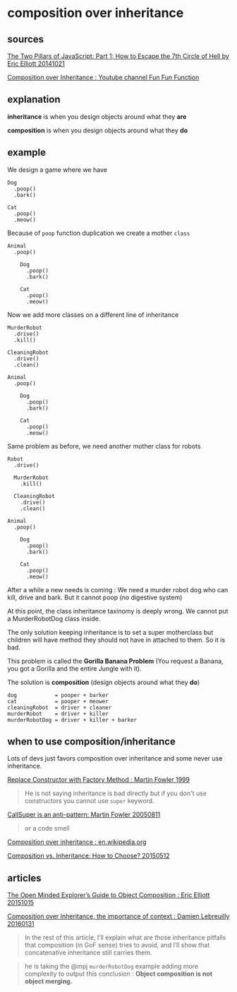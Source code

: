 # composition over inheritance

## sources

[The Two Pillars of JavaScript: Part 1: How to Escape the 7th Circle of Hell by Eric Elliott 20141021](https://medium.com/javascript-scene/the-two-pillars-of-javascript-ee6f3281e7f3)

[Composition over Inheritance : Youtube channel Fun Fun Function](https://www.youtube.com/watch?v=wfMtDGfHWpA)

## explanation

**inheritance** is when you design objects around what they **are**

**composition** is when you design objects around what they **do**

## example

We design a game where we have

```
Dog
  .poop()
  .bark()
  
Cat
  .poop()
  .meow()
```

Because of `poop` function duplication we create a mother `class`

```
Animal
  .poop()

    Dog
      .poop()
      .bark()
  
    Cat
      .poop()
      .meow()
```

Now we add more classes on a different line of inheritance

```
MurderRobot
  .drive()
  .kill()

CleaningRobot
  .drive()
  .clean()

Animal
  .poop()

    Dog
      .poop()
      .bark()
  
    Cat
      .poop()
      .meow()
```

Same problem as before, we need another mother class for robots

```
Robot
  .drive()
  
  MurderRobot
    .kill()

  CleaningRobot
    .drive()
    .clean()

Animal
  .poop()

    Dog
      .poop()
      .bark()
  
    Cat
      .poop()
      .meow()
```

After a while a new needs is coming : We need a murder robot dog who can kill, drive and bark. 
But it cannot poop (no digestive system)

At this point, the class inheritance taxinomy is deeply wrong. We cannot put a MurderRobotDog class inside.

The only solution keeping inheritance is to set a super motherclass but children will have method they should not
have in attached to them. So it is bad.

This problem is called the **Gorilla Banana Problem** (You request a Banana, you got a Gorilla and the entire Jungle with it).

The solution is **composition** (design objects around what they **do**)

```
dog            = pooper + barker
cat            = pooper + meower
cleaningRobot  = driver + cleaner
murderRobot    = driver + killer
murderRobotDog = driver + killer + barker
```

## when to use composition/inheritance

Lots of devs just favors composition over inheritance and some never use inheritance.

[Replace Constructor with Factory Method : Martin Fowler 1999](https://refactoring.com/catalog/replaceConstructorWithFactoryMethod.html)

> He is not saying inheritance is bad directly but if you don't use constructors you cannot use `super` keyword.

[CallSuper is an anti-pattern: Martin Fowler 20050811](https://martinfowler.com/bliki/CallSuper.html)

> or a code smell

[Composition over inheritance : en.wikipedia.org](https://en.wikipedia.org/wiki/Composition_over_inheritance)

[Composition vs. Inheritance: How to Choose? 20150512](https://www.thoughtworks.com/insights/blog/composition-vs-inheritance-how-choose)

## articles

[The Open Minded Explorer’s Guide to Object Composition : Eric Elliott 20151015](https://medium.com/javascript-scene/the-open-minded-explorer-s-guide-to-object-composition-88fe68961bed)

[Composition over Inheritance, the importance of context : Damien Lebreuilly 20160131](https://medium.com/@FennNaten/composition-over-inheritance-the-importance-of-context-d8916f041a7e)

> In the rest of this article, I’ll explain what are those inheritance pitfalls that composition (in GoF sense) tries 
> to avoid, and I’ll show that concatenative inheritance still carries them.

> he is taking the @mpj `murderRobotDog` example adding more complexity to output this conclusion : 
> **Object composition is not object merging.**
